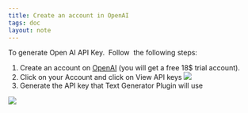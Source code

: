 ```yaml
---
title: Create an account in OpenAI
tags: doc
layout: note 
---
```

To generate Open AI API Key.  Follow  the following steps:

1.  Create an account on [OpenAI](https://beta.openai.com/signup) (you will get a free 18$ trial account).
2.  Click on your Account and click on View API keys
[![](https://github.com/nhaouari/obsidian-textgenerator-plugin/raw/master/images/20220227121447.png)](https://github.com/nhaouari/obsidian-textgenerator-plugin/blob/master/images/20220227121447.png)
3.  Generate the API key that Text Generator Plugin will use

[![](https://github.com/nhaouari/obsidian-textgenerator-plugin/raw/master/images/20220227121545.png)](https://github.com/nhaouari/obsidian-textgenerator-plugin/blob/master/images/20220227121545.png)